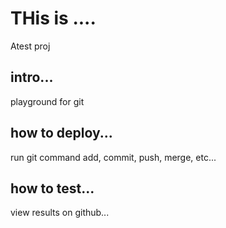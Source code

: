 # THis is ....
Atest proj 
## intro...
playground for git
## how to deploy...
run git command add, commit, push, merge, etc...
## how to test...
view results on github...
